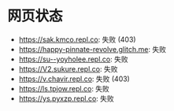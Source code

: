 # 网页状态
- https://sak.kmco.repl.co: 失败 (403)
- https://happy-pinnate-revolve.glitch.me: 失败
- https://su--yoyholee.repl.co: 失败
- https://V2.sukure.repl.co: 失败
- https://v.chavir.repl.co: 失败 (403)
- https://ls.tpjow.repl.co: 失败
- https://ys.pyxzp.repl.co: 失败
